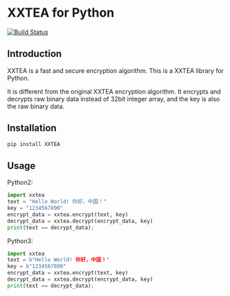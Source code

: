 # XXTEA for Python

[![Build Status](https://travis-ci.org/xxtea/xxtea-python.svg?branch=master)](https://travis-ci.org/xxtea/xxtea-python)

## Introduction

XXTEA is a fast and secure encryption algorithm. This is a XXTEA library for Python.

It is different from the original XXTEA encryption algorithm. It encrypts and decrypts raw binary data instead of 32bit integer array, and the key is also the raw binary data.

## Installation

```sh
pip install XXTEA
```

## Usage

Python2:
```python
import xxtea
text = "Hello World! 你好，中国！"
key = "1234567890"
encrypt_data = xxtea.encrypt(text, key)
decrypt_data = xxtea.decrypt(encrypt_data, key)
print(text == decrypt_data);
```

Python3:
```python
import xxtea
text = b"Hello World! 你好，中国！"
key = b"1234567890"
encrypt_data = xxtea.encrypt(text, key)
decrypt_data = xxtea.decrypt(encrypt_data, key)
print(text == decrypt_data);
```
